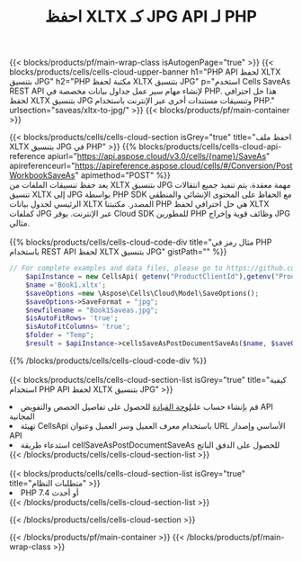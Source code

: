 ﻿---
title:  احفظ XLTX كـ JPG API لـ PHP
description:  استخدام Aspose.Cells Cloud SDK لـ PHP لحفظ ملف بتنسيق XLTX كملف بتنسيق JPG.
url: /ar/php/saveas/xltx-to-jpg/
---
{{< blocks/products/pf/main-wrap-class isAutogenPage="true" >}}
{{< blocks/products/cells/cells-cloud-upper-banner h1="PHP API لحفظ XLTX بتنسيق JPG" h2="PHP مكتبة لحفظ XLTX بتنسيق JPG" p="استخدم Cells SaveAs REST API لإنشاء مهام سير عمل جداول بيانات مخصصة في PHP. هذا حل احترافي لحفظ XLTX بتنسيق JPG وتنسيقات مستندات أخرى عبر الإنترنت باستخدام PHP." urlsection="saveas/xltx-to-jpg/" >}}
{{< blocks/products/pf/main-container >}}

{{< blocks/products/cells/cells-cloud-section isGrey="true" title="احفظ ملف XLTX بتنسيق JPG في PHP" >}}
{{% blocks/products/cells/cells-cloud-api-reference apiurl="https://api.aspose.cloud/v3.0/cells/{name}/SaveAs" apireferenceurl="https://apireference.aspose.cloud/cells/#/Conversion/PostWorkbookSaveAs" apimethod="POST" %}}
<br/>
يعد حفظ تنسيقات الملفات من XLTX بتنسيق JPG مهمة معقدة. يتم تنفيذ جميع انتقالات تنسيق XLTX إلى JPG بواسطة PHP SDK مع الحفاظ على المحتوى الإنشائي والمنطقي الرئيسي لجدول بيانات XLTX المصدر. مكتبتنا PHP هي حل احترافي لحفظ XLTX كملفات JPG عبر الإنترنت. يوفر Cloud SDK للمطورين PHP وظائف قوية وإخراج JPG مثالي.
<br/>
<br/>
{{% blocks/products/cells/cells-cloud-code-div title="مثال رمز في PHP باستخدام REST API لحفظ XLTX بتنسيق JPG" gistPath="" %}}
  
```php
// For complete examples and data files, please go to https://github.com/aspose-cells-cloud/aspose-cells-cloud-php/
    $apiInstance = new CellsApi( getenv("ProductClientId"),getenv("ProductClientSecret") );
    $name ='Book1.xltx';
    $saveOptions =new \Aspose\Cells\Cloud\Model\SaveOptions();
    $saveOptions->SaveFormat = "jpg";
    $newfilename = "Book1Saveas.jpg";
    $isAutoFitRows= 'true';
    $isAutoFitColumns= 'true';
    $folder = "Temp";
    $result = $apiInstance->cellsSaveAsPostDocumentSaveAs($name, $saveOptions, $newfilename,$isAutoFitRows, $isAutoFitColumns, $folder);
```
  
{{% /blocks/products/cells/cells-cloud-code-div %}}
<br/>
<br/>
{{< blocks/products/cells/cells-cloud-section-list isGrey="true" title="كيفية استخدام PHP API لحفظ XLTX بتنسيق JPG" >}}
<li> قم بإنشاء حساب على<a href="https://dashboard.aspose.cloud/">لوحة القيادة</a> للحصول على تفاصيل الحصص والتفويض API المجانية</li>
<li>تهيئة CellsApi باستخدام معرف العميل وسر العميل وعنوان URL الأساسي وإصدار API</li>
<li>استدعاء طريقة cellSaveAsPostDocumentSaveAs للحصول على الدفق الناتج</li>
{{< /blocks/products/cells/cells-cloud-section-list >}}
<br/>
<br/>
{{< blocks/products/cells/cells-cloud-section-list isGrey="true" title="متطلبات النظام" >}}
<li>PHP 7.4 أو أحدث</li>
{{< /blocks/products/cells/cells-cloud-section-list >}}

{{< /blocks/products/cells/cells-cloud-section >}}

{{< /blocks/products/pf/main-container >}}
{{< /blocks/products/pf/main-wrap-class >}}

